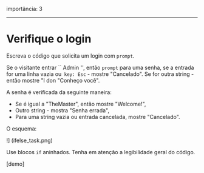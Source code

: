 importância: 3

---

# Verifique o login

Escreva o código que solicita um login com `prompt`.

Se o visitante entrar `` Admin '', então `prompt` para uma senha, se a entrada for uma linha vazia ou` key: Esc` - mostre "Cancelado". Se for outra string - então mostre "I don "Conheço você".

A senha é verificada da seguinte maneira:

- Se é igual a "TheMaster", então mostre "Welcome!",
- Outro string - mostra "Senha errada",
- Para uma string vazia ou entrada cancelada, mostre "Cancelado".

O esquema:

!] (ifelse_task.png)

Use blocos `if` aninhados. Tenha em atenção a legibilidade geral do código.

[demo]
